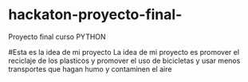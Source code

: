 # hackaton-proyecto-final-
Proyecto final curso PYTHON

#Esta es la idea de mi proyecto
  La idea de mi proyecto es promover el reciclaje de los plasticos y promover el uso de bicicletas y usar menos transportes que hagan humo y contaminen el aire
